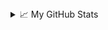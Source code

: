 <details>
	<summary style="margin-bottom: 15px;">📈 My GitHub Stats</summary>
	<p align="center"> <img src="https://github-readme-stats.vercel.app/api?username=alexlogvin&bg_color=30,e96443,904e95&title_color=fff&text_color=fff&hide_border=true&include_all_commits=true&count_private=true&show_icons=true"/></p>
</details>
